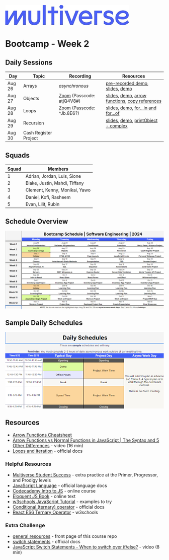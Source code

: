 ![Image](/img/Multiverse_Logo_rgb_ultra_25.jpg "Multiverse banner")

# Bootcamp - Week 2

## Daily Sessions
|Day|Topic|Recording|Resources|
|-----| ------------- |---------------------|--------|
|Aug 26|Arrays|*asynchronous*|[pre-recorded demo](https://zoom.us/clips/share/reGiGk5KWaqNdpaMQQLpBOSeloZnuV8g8WWHr_vnrNI397tV_byEt5Mrb-qQue398TdfcL7AvI5shdi8Zo9Zhxms.M1FKSoXDU9yNq6aQ), [slides](https://docs.google.com/presentation/d/17JW-LAaNHIlj1QnECCmpov8wGRIMngdS72WaZ6iIan4), [demo](/bootcamp/week2/day1/demo/)
|Aug 27|Objects|[Zoom](https://multiverse-io.zoom.us/rec/share/Fb9isXMPmu1_umfLgjedqL8AqOfYDgU_BmNXoM3p7cJ3MaiWRwWVjiphbW_WFj4.MSJZrq-TFqSzfhYw) (Passcode: atjQ4V8#)|[slides](https://docs.google.com/presentation/d/10Qz5bi62K5-NCrwdzFtMWqNRYOs9KKmO1OL_sMeIgd0), [demo](/bootcamp/week2/day2/demo/), [arrow functions](/bootcamp/week2/day2/arrow/), [copy references](/bootcamp/week2/day2/copy/)
|Aug 28|Loops|[Zoom](https://multiverse-io.zoom.us/rec/share/AZM-_fduQqASMJ60-t2_Ral8zbqlKVw6hE9mVU7QRM5OAXVqMribxgx9pPBOLuWs.tIOWWLAPtnmSpl09) (Passcode: ^Jb.8E6?)|[slides](https://docs.google.com/presentation/d/17L_yNxwNKgaArqOQOnOpiilwB1_VWnIvJwcaDoKtT8I), [demo](/bootcamp/week2/day3/demo/), [for...in and for...of](/bootcamp/week2/day3/for/)
|Aug 29|Recursion||[slides](https://docs.google.com/presentation/d/1DEjZ4T96jK8uqPur9j47P6eTgfv9pAZ-nArij65sLwU), [demo](/bootcamp/week2/day4/demo/), [printObject - complex](/bootcamp/week2/day4/print-nested-object/)
|Aug 30|Cash Register Project

## Squads
|Squad|Members|
|-----|-------|
|1|Adrian, Jordan, Luis, Sione
|2|Blake, Justin, Mahdi, Tiffany
|3|Clement, Kenny, Monikai, Yawo
|4|Daniel, Kofi, Rasheem
|5|Evan, Lilit, Rubin

## Schedule Overview
![Image](/img/bootcamp-schedule-verizon-2024.png "Bootcamp Schedule Overview")

## Sample Daily Schedules
![Image](/img/daily-schedule-verizon-2024.png "Sample Daily Schedules")

## Resources
* [Arrow Functions Cheatsheet](https://dev.to/samanthaming/es6-arrow-functions-cheatsheet-1cn)
* [Arrow Functions vs Normal Functions in JavaScript | The Syntax and 5 Other Differences](https://youtu.be/M10gzHpIUDw) - video (16 min)
* [Loops and iteration](https://developer.mozilla.org/en-US/docs/Web/JavaScript/Guide/Loops_and_iteration) - official docs


### Helpful Resources
* [Multiverse Student Success](https://github.com/MultiverseLearningProducts/SWE-APPRENTICE-SUCCESS) - extra practice at the Primer, Progressor, and Prodigy levels
* [JavaScript Language](https://developer.mozilla.org/en-US/docs/Web/JavaScript/Reference) - official language docs
* [Codecademy Intro to JS](https://www.codecademy.com/learn/introduction-to-javascript) - online course
* [Eloquent JS Book](https://eloquentjavascript.net/) - online text
* [w3schools JavaScript Tutorial](https://www.w3schools.com/js/) - examples to try
* [Conditional (ternary) operator](https://developer.mozilla.org/en-US/docs/Web/JavaScript/Reference/Operators/Conditional_operator) - official docs
* [React ES6 Ternary Operator](https://www.w3schools.com/react/react_es6_ternary.asp) - w3schools

### Extra Challenge
* [general resources](/README.md/#extra-challenge) - front page of this course repo
* [switch statements](https://developer.mozilla.org/en-US/docs/Web/JavaScript/Reference/Statements/switch) - official docs
* [JavaScript Switch Statements - When to switch over if/else?](https://youtu.be/Z8DGby3eBHg) - video (8 min)
